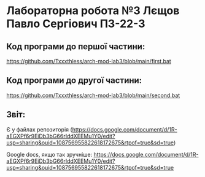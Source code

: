 # Лабораторна робота №3 Лєщов Павло Сергіович ПЗ-22-3
## Код програми до першої частини:
https://github.com/Txxxthless/arch-mod-lab3/blob/main/first.bat
## Код програми до другої частини:
https://github.com/Txxxthless/arch-mod-lab3/blob/main/second.bat
## Звіт:
Є у файлах репозиторія (https://docs.google.com/document/d/1R-aEGXPf6r9EiDb3bG66rIddXEEMu1Y0/edit?usp=sharing&ouid=108756955822618172675&rtpof=true&sd=true)

Google docs, якщо так зручніше:
https://docs.google.com/document/d/1R-aEGXPf6r9EiDb3bG66rIddXEEMu1Y0/edit?usp=sharing&ouid=108756955822618172675&rtpof=true&sd=true
